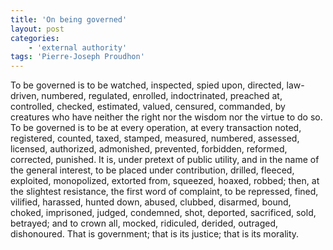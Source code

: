 ```yaml
---
title: 'On being governed'
layout: post
categories:
    - 'external authority'
tags: 'Pierre-Joseph Proudhon'
---
```


To be governed is to be watched, inspected, spied upon, directed, law-driven, numbered, regulated, enrolled, indoctrinated, preached at, controlled, checked, estimated, valued, censured, commanded, by creatures who have neither the right nor the wisdom nor the virtue to do so. To be governed is to be at every operation, at every transaction noted, registered, counted, taxed, stamped, measured, numbered, assessed, licensed, authorized, admonished, prevented, forbidden, reformed, corrected, punished. It is, under pretext of public utility, and in the name of the general interest, to be placed under contribution, drilled, fleeced, exploited, monopolized, extorted from, squeezed, hoaxed, robbed; then, at the slightest resistance, the first word of complaint, to be repressed, fined, vilified, harassed, hunted down, abused, clubbed, disarmed, bound, choked, imprisoned, judged, condemned, shot, deported, sacrificed, sold, betrayed; and to crown all, mocked, ridiculed, derided, outraged, dishonoured. That is government; that is its justice; that is its morality.
